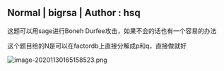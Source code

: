 ## Normal | bigrsa | Author : hsq

这题可以用sage进行Boneh Durfee攻击，如果不会的话也有一个容易的办法

这个题目给的N是可以在factordb上直接分解成p和q，直接做就好

![image-20201130165158523.png](https://i.loli.net/2020/11/30/ugBLXW2HdypZem6.png)